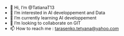 - 👋 Hi, I’m @TatianaT13
- 👀 I’m interested in AI developpement and Data
- 🌱 I’m currently learning AI developpement 
- 💞️ I’m looking to collaborate on  GIT
- 📫 How to reach me : tarasenko.tetyana@yahoo.com

<!---
TatianaT13/TatianaT13 is a ✨ special ✨ repository because its `README.md` (this file) appears on your GitHub profile.
You can click the Preview link to take a look at your changes.
--->
